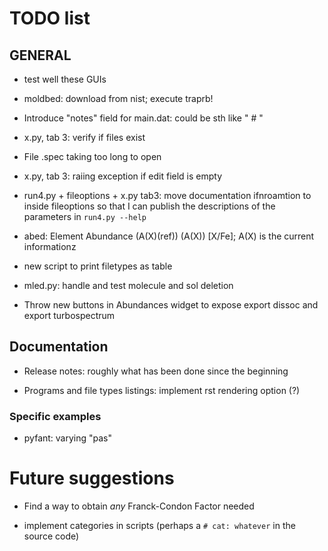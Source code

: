 # TODO list

## GENERAL

- test well these GUIs

- moldbed: download from nist; execute traprb!

- Introduce "notes" field for main.dat: could be sth like "<star name> # <notes>"

- x.py, tab 3: verify if files exist

- File .spec taking too long to open

- x.py, tab 3: raiing exception if edit field is empty

- run4.py + fileoptions + x.py tab3: move documentation ifnroamtion to inside fileoptions so that I can publish the descriptions of the parameters in `run4.py --help`

- abed: Element Abundance (A(X)(ref)) (A(X)) [X/Fe]; A(X) is the current informationz    
 
- new script to print filetypes as table

- mled.py: handle and test molecule and sol deletion

- Throw new buttons in Abundances widget to expose export dissoc and export turbospectrum

## Documentation

- Release notes: roughly what has been done since the beginning

- Programs and file types listings: implement rst rendering option (?)

### Specific examples

- pyfant: varying "pas"

# Future suggestions

- Find a way to obtain *any* Franck-Condon Factor needed

- implement categories in scripts (perhaps a `# cat: whatever` in the source code)

